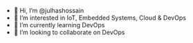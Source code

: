 - 👋 Hi, I’m @julhashossain
- 👀 I’m interested in IoT, Embedded Systems, Cloud & DevOps
- 🌱 I’m currently learning DevOps
- 💞️ I’m looking to collaborate on DevOps

<!---
julhashossain/julhashossain is a ✨ special ✨ repository because its `README.md` (this file) appears on your GitHub profile.
You can click the Preview link to take a look at your changes.
--->
